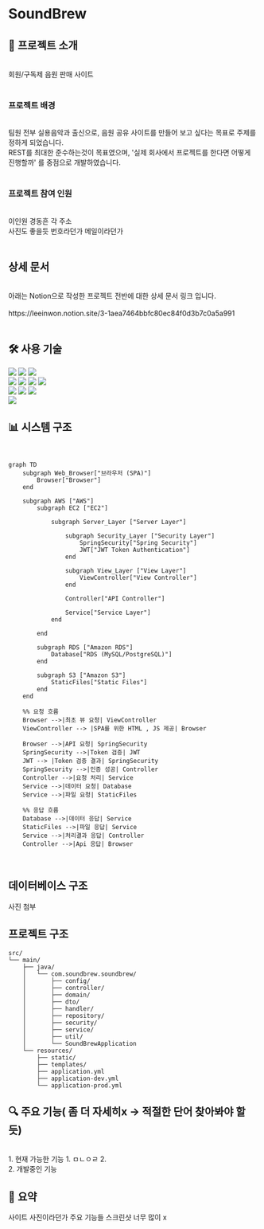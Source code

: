 # SoundBrew

## 📝 프로젝트 소개
<br>
회원/구독제 음원 판매 사이트 
<br>
<br>

### 프로젝트 배경
<br>
팀원 전부 실용음악과 출신으로, 음원 공유 사이트를 만들어 보고 싶다는 목표로 주제를 정하게 되었습니다.<br>
REST를 최대한 준수하는것이 목표였으며, '실제 회사에서 프로젝트를 한다면 어떻게 진행할까' 를 중점으로 개발하였습니다.
<br>
<br>

### 프로젝트 참여 인원
<br>
이인원 경동흔 각 주소<br>
사진도 좋을듯 번호라던가 메일이라던가 
<br>
<br>

## 상세 문서
<br>
아래는 Notion으로 작성한 프로젝트 전반에 대한 상세 문서 링크 입니다.<br>
<br>
https://leeinwon.notion.site/3-1aea7464bbfc80ec84f0d3b7c0a5a991
<br>
<br>

## 🛠 사용 기술

<span>
<img src="https://img.shields.io/badge/springboot-6DB33F?style=for-the-badge&logo=SpringBoot&logoColor=white">
<img src="https://img.shields.io/badge/springsecurity-6DB33F?style=for-the-badge&logo=SpringSecurity&logoColor=white">
<img src="https://img.shields.io/badge/jsonwebtokens-000000?style=for-the-badge&logo=jsonwebtokens&logoColor=white">
</span>
<br>
<span>
<img src="https://img.shields.io/badge/thymeleaf-005F0F?style=for-the-badge&logo=thymeleaf&logoColor=white">
<img src="https://img.shields.io/badge/html5-E34F26?style=for-the-badge&logo=HTML&logoColor=white">
<img src="https://img.shields.io/badge/javascript-F7DF1E?style=for-the-badge&logo=javascript&logoColor=white">
<img src="https://img.shields.io/badge/axios-5A29E4?style=for-the-badge&logo=axios&logoColor=white">
</span>
<br>
<span>
<img src="https://img.shields.io/badge/amazonec2-FF9900?style=for-the-badge&logo=amazonec2&logoColor=white">
<img src="https://img.shields.io/badge/amazonrds-527FFF?style=for-the-badge&logo=amazonrds&logoColor=white">
<img src="https://img.shields.io/badge/amazons3-569A31?style=for-the-badge&logo=amazons3&logoColor=white">
</span>
<br>
<span>
<img src="https://img.shields.io/badge/mysql-4479A1?style=for-the-badge&logo=mysql&logoColor=white">
</span>
<br>

## 📊 시스템 구조
<br>

```mermaid
graph TD
    subgraph Web_Browser["브라우저 (SPA)"]
        Browser["Browser"]
    end

    subgraph AWS ["AWS"]
        subgraph EC2 ["EC2"]
            
            subgraph Server_Layer ["Server Layer"]

                subgraph Security_Layer ["Security Layer"]
                    SpringSecurity["Spring Security"]
                    JWT["JWT Token Authentication"]
                end

                subgraph View_Layer ["View Layer"]
                    ViewController["View Controller"]
                end

                Controller["API Controller"] 

                Service["Service Layer"]
            end
        
        end

        subgraph RDS ["Amazon RDS"]
            Database["RDS (MySQL/PostgreSQL)"]
        end

        subgraph S3 ["Amazon S3"]
            StaticFiles["Static Files"]
        end
    end

    %% 요청 흐름
    Browser -->|최초 뷰 요청| ViewController
    ViewController --> |SPA를 위한 HTML , JS 제공| Browser

    Browser -->|API 요청| SpringSecurity
    SpringSecurity -->|Token 검증| JWT
    JWT --> |Token 검증 결과| SpringSecurity
    SpringSecurity -->|인증 성공| Controller
    Controller -->|요청 처리| Service
    Service -->|데이터 요청| Database
    Service -->|파일 요청| StaticFiles

    %% 응답 흐름
    Database -->|데이터 응답| Service
    StaticFiles -->|파일 응답| Service
    Service -->|처리결과 응답| Controller
    Controller -->|Api 응답| Browser

```
<br>

## 데이터베이스 구조

사진 첨부

## 프로젝트 구조

```plaintext
src/
└── main/
    ├── java/
    │   └── com.soundbrew.soundbrew/
    │       ├── config/
    │       ├── controller/
    │       ├── domain/
    │       ├── dto/
    │       ├── handler/
    │       ├── repository/
    │       ├── security/
    │       ├── service/
    │       ├── util/
    │       └── SoundBrewApplication
    └── resources/
        ├── static/
        ├── templates/
        ├── application.yml
        ├── application-dev.yml
        └── application-prod.yml
```

## 🔍 주요 기능( 좀 더 자세히x -> 적절한 단어 찾아봐야 할듯)
<br>
1. 현재 가능한 기능
    1.     ㅁㄴㅇㄹ
    2. 
<br>
2. 개발중인 기능


## 🎯 요약
사이트 사진이라던가 주요 기능들 스크린샷 너무 많이 x

